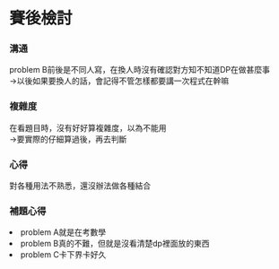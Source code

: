 # 賽後檢討

### 溝通
problem B前後是不同人寫，在換人時沒有確認對方知不知道DP在做甚麼事<br>
->以後如果要換人的話，會記得不管怎樣都要講一次程式在幹嘛

### 複雜度
在看題目時，沒有好好算複雜度，以為不能用<br>
->要實際的仔細算過後，再去判斷

### 心得
對各種用法不熟悉，還沒辦法做各種結合

### 補題心得
<li>problem A就是在考數學
<li>problem B真的不難，但就是沒看清楚dp裡面放的東西
<li>problem C卡下界卡好久

